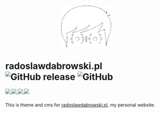 <p align="center">
    <img src="./root/static/images/logo_white.png" height="130">
</p>

<h1>
   radoslawdabrowski.pl
   <img alt="GitHub release" src="https://img.shields.io/github/release/radoslawdabrowski/radoslawdabrowski.pl.svg?style=flat-square">
   <img alt="GitHub" src="https://img.shields.io/github/license/radoslawdabrowski/radoslawdabrowski.pl.svg?style=flat-square">
</h1>
<h5>
    <a href="https://travis-ci.org/radoslawdabrowski/radoslawdabrowski.pl" alt="Travis CI">
        <img src="https://img.shields.io/travis/radoslawdabrowski/radoslawdabrowski.pl.svg?style=flat-square&logo=travis-ci" />
    </a>
    <a href="https://www.codacy.com/app/radoslawdabrowski/radoslawdabrowski.pl?utm_source=github.com&amp;utm_medium=referral&amp;utm_content=radoslawdabrowski/radoslawdabrowski.pl&amp;utm_campaign=Badge_Coverage">           
        <img src="https://img.shields.io/codacy/coverage/1c62399428984d73aab453661935957d.svg?style=flat-square&logo=codacy"/>
    </a>
    <a href="https://www.codacy.com/app/radoslawdabrowski/radoslawdabrowski.pl?utm_source=github.com&amp;utm_medium=referral&amp;utm_content=radoslawdabrowski/radoslawdabrowski.pl&amp;utm_campaign=Badge_Grade" alt="Codacy">
        <img src="https://img.shields.io/codacy/grade/1c62399428984d73aab453661935957d.svg?style=flat-square&logo=codacy" />
    </a>
        <a href="https://radoslawdabrowski.pl" alt="Website">
        <img src="https://img.shields.io/website/https/radoslawdabrowski.pl.svg?style=flat-square&up_message=online" />
    </a>
</h3>

This is theme and cms for [radoslawdabrowski.pl](https://radoslawdabrowski.pl), my personal website.
